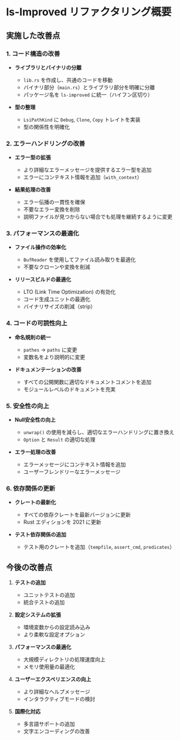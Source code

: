 # ls-Improved リファクタリング概要

## 実施した改善点

### 1. コード構造の改善

- **ライブラリとバイナリの分離**
  - `lib.rs` を作成し、共通のコードを移動
  - バイナリ部分（`main.rs`）とライブラリ部分を明確に分離
  - パッケージ名を `ls-improved` に統一（ハイフン区切り）

- **型の整理**
  - `LsiPathKind` に `Debug`, `Clone`, `Copy` トレイトを実装
  - 型の関係性を明確化

### 2. エラーハンドリングの改善

- **エラー型の拡張**
  - より詳細なエラーメッセージを提供するエラー型を追加
  - エラーにコンテキスト情報を追加（`with_context`）

- **結果処理の改善**
  - エラー伝播の一貫性を確保
  - 不要なエラー変換を削除
  - 説明ファイルが見つからない場合でも処理を継続するように変更

### 3. パフォーマンスの最適化

- **ファイル操作の効率化**
  - `BufReader` を使用してファイル読み取りを最適化
  - 不要なクローンや変換を削減

- **リリースビルドの最適化**
  - LTO (Link Time Optimization) の有効化
  - コード生成ユニットの最適化
  - バイナリサイズの削減（strip）

### 4. コードの可読性向上

- **命名規則の統一**
  - `pathes` → `paths` に変更
  - 変数名をより説明的に変更

- **ドキュメンテーションの改善**
  - すべての公開関数に適切なドキュメントコメントを追加
  - モジュールレベルのドキュメントを充実

### 5. 安全性の向上

- **Null安全性の向上**
  - `unwrap()` の使用を減らし、適切なエラーハンドリングに置き換え
  - `Option` と `Result` の適切な処理

- **エラー処理の改善**
  - エラーメッセージにコンテキスト情報を追加
  - ユーザーフレンドリーなエラーメッセージ

### 6. 依存関係の更新

- **クレートの最新化**
  - すべての依存クレートを最新バージョンに更新
  - Rust エディションを 2021 に更新

- **テスト依存関係の追加**
  - テスト用のクレートを追加（`tempfile`, `assert_cmd`, `predicates`）

## 今後の改善点

1. **テストの追加**
   - ユニットテストの追加
   - 統合テストの追加

2. **設定システムの拡張**
   - 環境変数からの設定読み込み
   - より柔軟な設定オプション

3. **パフォーマンスの最適化**
   - 大規模ディレクトリの処理速度向上
   - メモリ使用量の最適化

4. **ユーザーエクスペリエンスの向上**
   - より詳細なヘルプメッセージ
   - インタラクティブモードの検討

5. **国際化対応**
   - 多言語サポートの追加
   - 文字エンコーディングの改善
